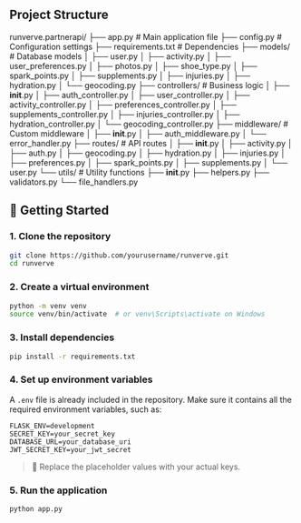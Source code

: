 ## Project Structure

runverve.partnerapi/
├── app.py                  # Main application file
├── config.py               # Configuration settings
├── requirements.txt        # Dependencies
├── models/                 # Database models
│   ├── user.py
│   ├── activity.py
│   ├── user_preferences.py
│   ├── photos.py
│   ├── shoe_type.py
│   ├── spark_points.py
│   ├── supplements.py
│   ├── injuries.py
│   ├── hydration.py
│   └── geocoding.py
├── controllers/            # Business logic
│   ├── __init__.py
│   ├── auth_controller.py
│   ├── user_controller.py
│   ├── activity_controller.py
│   ├── preferences_controller.py
│   ├── supplements_controller.py
│   ├── injuries_controller.py
│   ├── hydration_controller.py
│   └── geocoding_controller.py
├── middleware/             # Custom middleware
│   ├── __init__.py
│   ├── auth_middleware.py
│   └── error_handler.py
├── routes/                 # API routes
│   ├── __init__.py
│   ├── activity.py
│   ├── auth.py
│   ├── geocoding.py
│   ├── hydration.py
│   ├── injuries.py
│   ├── preferences.py
│   ├── spark_points.py
│   ├── supplements.py
│   └── user.py
└── utils/                  # Utility functions
    ├── __init__.py
    ├── helpers.py
    ├── validators.py
    └── file_handlers.py
## 🚀 Getting Started

### 1. Clone the repository

```bash
git clone https://github.com/yourusername/runverve.git
cd runverve
```

### 2. Create a virtual environment

```bash
python -m venv venv
source venv/bin/activate  # or venv\Scripts\activate on Windows
```

### 3. Install dependencies

```bash
pip install -r requirements.txt
```

### 4. Set up environment variables

A `.env` file is already included in the repository. Make sure it contains all the required environment variables, such as:

```
FLASK_ENV=development
SECRET_KEY=your_secret_key
DATABASE_URL=your_database_uri
JWT_SECRET_KEY=your_jwt_secret
```

> 🔐 Replace the placeholder values with your actual keys.

### 5. Run the application

```bash
python app.py
```
